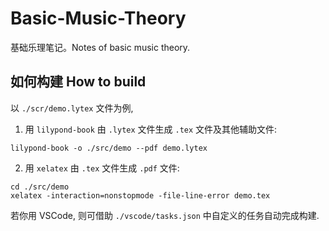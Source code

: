 # Basic-Music-Theory
基础乐理笔记。Notes of basic music theory.

## 如何构建 How to build
以 `./scr/demo.lytex` 文件为例,
1. 用 `lilypond-book` 由 `.lytex` 文件生成 `.tex` 文件及其他辅助文件:
```
lilypond-book -o ./src/demo --pdf demo.lytex
```
2. 用 `xelatex` 由 `.tex` 文件生成 `.pdf` 文件:
```
cd ./src/demo
xelatex -interaction=nonstopmode -file-line-error demo.tex
```

若你用 VSCode, 则可借助 `./vscode/tasks.json` 中自定义的任务自动完成构建.
